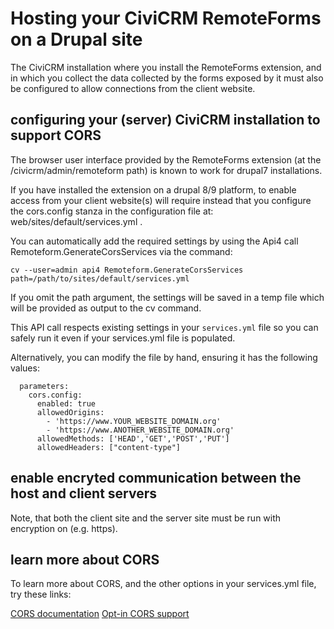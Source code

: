 
# Hosting your CiviCRM RemoteForms on a Drupal site

The CiviCRM installation where you install the RemoteForms extension, 
and in which you collect the data collected by the forms exposed by it 
must also be configured to allow connections from the client website.  

## configuring your (server) CiviCRM installation to support CORS

The browser user interface provided by the RemoteForms extension 
(at the /civicrm/admin/remoteform path) is known to work for 
drupal7 installations.  

If you have installed the extension on a drupal 8/9 platform, 
to enable access from your client website(s) will require instead 
that you configure the cors.config stanza in the configuration file 
at: web/sites/default/services.yml .  

You can automatically add the required settings by using the Api4
call Remoteform.GenerateCorsServices via the command:

```
cv --user=admin api4 Remoteform.GenerateCorsServices path=/path/to/sites/default/services.yml
```

If you omit the path argument, the settings will be saved in a temp file which
will be provided as output to the cv command.

This API call respects existing settings in your `services.yml` file so you can
safely run it even if your services.yml file is populated.

Alternatively, you can modify the file by hand, ensuring it has the following
values:

```
  parameters:
    cors.config:
      enabled: true
      allowedOrigins: 
        - 'https://www.YOUR_WEBSITE_DOMAIN.org'
        - 'https://www.ANOTHER_WEBSITE_DOMAIN.org'
      allowedMethods: ['HEAD','GET','POST','PUT']
      allowedHeaders: ["content-type"]
```

## enable encryted communication between the host and client servers

Note, that both the client site and the server site must be run with encryption
on (e.g. https). 

## learn more about CORS

To learn more about CORS, and the other options in your services.yml file, 
try these links:

  [CORS documentation](https://developer.mozilla.org/en-US/docs/Web/HTTP/CORS)
  [Opt-in CORS support](https://www.drupal.org/node/2715637)

